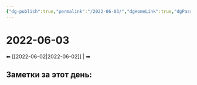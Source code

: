 ```yaml
---
{"dg-publish":true,"permalink":"/2022-06-03/","dgHomeLink":true,"dgPassFrontmatter":false}
---
```


# 2022-06-03
⬅ [[2022-06-02|2022-06-02]] |  ➡
## Заметки за этот день:

